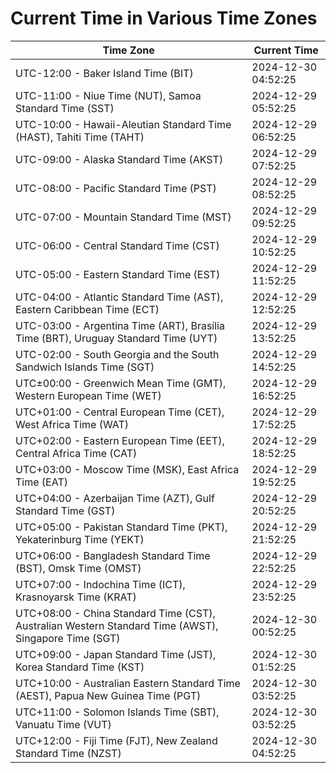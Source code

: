 # Current Time in Various Time Zones

| Time Zone | Current Time |
|-----------|--------------|
| UTC-12:00 - Baker Island Time (BIT) | 2024-12-30 04:52:25 |
| UTC-11:00 - Niue Time (NUT), Samoa Standard Time (SST) | 2024-12-29 05:52:25 |
| UTC-10:00 - Hawaii-Aleutian Standard Time (HAST), Tahiti Time (TAHT) | 2024-12-29 06:52:25 |
| UTC-09:00 - Alaska Standard Time (AKST) | 2024-12-29 07:52:25 |
| UTC-08:00 - Pacific Standard Time (PST) | 2024-12-29 08:52:25 |
| UTC-07:00 - Mountain Standard Time (MST) | 2024-12-29 09:52:25 |
| UTC-06:00 - Central Standard Time (CST) | 2024-12-29 10:52:25 |
| UTC-05:00 - Eastern Standard Time (EST) | 2024-12-29 11:52:25 |
| UTC-04:00 - Atlantic Standard Time (AST), Eastern Caribbean Time (ECT) | 2024-12-29 12:52:25 |
| UTC-03:00 - Argentina Time (ART), Brasília Time (BRT), Uruguay Standard Time (UYT) | 2024-12-29 13:52:25 |
| UTC-02:00 - South Georgia and the South Sandwich Islands Time (SGT) | 2024-12-29 14:52:25 |
| UTC±00:00 - Greenwich Mean Time (GMT), Western European Time (WET) | 2024-12-29 16:52:25 |
| UTC+01:00 - Central European Time (CET), West Africa Time (WAT) | 2024-12-29 17:52:25 |
| UTC+02:00 - Eastern European Time (EET), Central Africa Time (CAT) | 2024-12-29 18:52:25 |
| UTC+03:00 - Moscow Time (MSK), East Africa Time (EAT) | 2024-12-29 19:52:25 |
| UTC+04:00 - Azerbaijan Time (AZT), Gulf Standard Time (GST) | 2024-12-29 20:52:25 |
| UTC+05:00 - Pakistan Standard Time (PKT), Yekaterinburg Time (YEKT) | 2024-12-29 21:52:25 |
| UTC+06:00 - Bangladesh Standard Time (BST), Omsk Time (OMST) | 2024-12-29 22:52:25 |
| UTC+07:00 - Indochina Time (ICT), Krasnoyarsk Time (KRAT) | 2024-12-29 23:52:25 |
| UTC+08:00 - China Standard Time (CST), Australian Western Standard Time (AWST), Singapore Time (SGT) | 2024-12-30 00:52:25 |
| UTC+09:00 - Japan Standard Time (JST), Korea Standard Time (KST) | 2024-12-30 01:52:25 |
| UTC+10:00 - Australian Eastern Standard Time (AEST), Papua New Guinea Time (PGT) | 2024-12-30 03:52:25 |
| UTC+11:00 - Solomon Islands Time (SBT), Vanuatu Time (VUT) | 2024-12-30 03:52:25 |
| UTC+12:00 - Fiji Time (FJT), New Zealand Standard Time (NZST) | 2024-12-30 04:52:25 |
